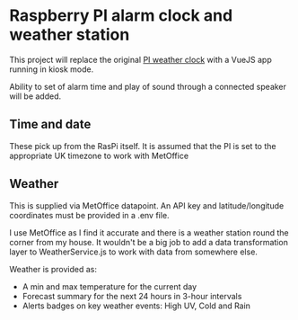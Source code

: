 # Raspberry PI alarm clock and weather station

This project will replace the original [PI weather clock](https://github.com/dmlogic/pi-clock-and-weather) with a VueJS app running in kiosk mode.

Ability to set of alarm time and play of sound through a connected speaker will be added.

## Time and date

These pick up from the RasPi itself. It is assumed that the PI is set to the appropriate UK timezone to work with MetOffice

## Weather

This is supplied via MetOffice datapoint. An API key and latitude/longitude coordinates must be provided in a .env file.

I use MetOffice as I find it accurate and there is a weather station round the corner from my house. It wouldn't be a big job to add a data transformation layer to WeatherService.js to work with data from somewhere else.

Weather is provided as:

* A min and max temperature for the current day
* Forecast summary for the next 24 hours in 3-hour intervals
* Alerts badges on key weather events: High UV, Cold and Rain

